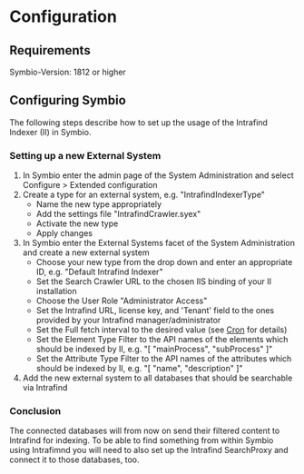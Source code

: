 # Configuration

## Requirements

Symbio-Version: 1812 or higher

## Configuring Symbio

The following steps describe how to set up the usage of the Intrafind Indexer (II) in Symbio.

### Setting up a new External System

1. In Symbio enter the admin page of the System Administration and select Configure > Extended configuration
1. Create a type for an external system, e.g. "IntrafindIndexerType"
   - Name the new type appropriately
   - Add the settings file "IntrafindCrawler.syex"
   - Activate the new type
   - Apply changes
1. In Symbio enter the External Systems facet of the System Administration and create a new external system
   - Choose your new type from the drop down and enter an appropriate ID, e.g. "Default Intrafind Indexer"
   - Set the Search Crawler URL to the chosen IIS binding of your II installation
   - Choose the User Role "Administrator Access"
   - Set the Intrafind URL, license key, and 'Tenant' field to the ones provided by your Intrafind manager/administrator
   - Set the Full fetch interval to the desired value (see [Cron](https://en.wikipedia.org/wiki/Cron) for details)
   - Set the Element Type Filter to the API names of the elements which should be indexed by II, e.g. "[ "mainProcess", "subProcess" ]"
   - Set the Attribute Type Filter to the API names of the attributes which should be indexed by II, e.g. "[ "name", "description" ]"
1. Add the new external system to all databases that should be searchable via Intrafind

### Conclusion

The connected databases will from now on send their filtered content to Intrafind for indexing. To be able to find something from within Symbio using Intrafimnd you will need to also set up the Intrafind SearchProxy and connect it to those databases, too.
